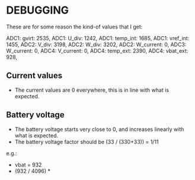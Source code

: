 # DEBUGGING
These are for some reason the kind-of values that I get:

ADC1: gvirt: 2535, ADC1: U_div: 1242, ADC1: temp_int: 1685, ADC1: vref_int: 1455, 
ADC2: V_div: 3198, ADC2: W_div: 3202, ADC2: W_current: 0, 
ADC3: W_current: 0, 
ADC4: V_current: 0, ADC4: temp_ext: 2390, ADC4: vbat_ext: 928, 


## Current values
- The current values are 0 everywhere, this is in line with what is expected.

## Battery voltage
- The battery voltage starts very close to 0, and increases linearly with what is expected.
- The battery voltage factor should be (33 / (330+33)) = 1/11

e.g.:
- vbat = 932
- (932 / 4096) * 